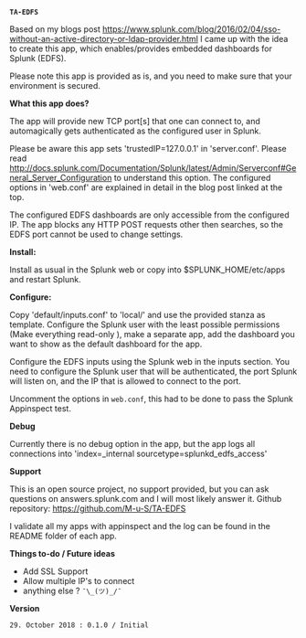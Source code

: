 **`TA-EDFS`**

Based on my blogs post
https://www.splunk.com/blog/2016/02/04/sso-without-an-active-directory-or-ldap-provider.html
I came up with the idea to create this app, which enables/provides embedded
dashboards for Splunk (EDFS).

Please note this app is provided as is, and you need to make sure that your
environment is secured.

**What this app does?**

The app will provide new TCP port[s] that one can connect to, and automagically
gets authenticated as the configured user in Splunk.

Please be aware this app sets 'trustedIP=127.0.0.1' in 'server.conf'. Please
read http://docs.splunk.com/Documentation/Splunk/latest/Admin/Serverconf#General_Server_Configuration
to understand this option. The configured options in 'web.conf' are explained
in detail in the blog post linked at the top.

The configured EDFS dashboards are only accessible from the configured IP.
The app blocks any HTTP POST requests other then searches, so the EDFS port
cannot be used to change settings.

**Install:**

Install as usual in the Splunk web or copy into $SPLUNK_HOME/etc/apps and
restart Splunk.

**Configure:**

Copy 'default/inputs.conf' to 'local/' and use the provided stanza as template.
Configure the Splunk user with the least possible permissions (Make everything
read-only ), make a separate app, add the dashboard you want to show as the
default dashboard for the app.

Configure the EDFS inputs using the Splunk web in the inputs section. You need
to configure the Splunk user that will be authenticated, the port Splunk will
listen on, and the IP that is allowed to connect to the port.

Uncomment the options in `web.conf`, this had to be done to pass the Splunk
Appinspect test.

**Debug**

Currently there is no debug option in the app, but the app logs all connections
into 'index=_internal sourcetype=splunkd_edfs_access'

**Support**

This is an open source project, no support provided, but you can ask questions
on answers.splunk.com and I will most likely answer it.
Github repository: https://github.com/M-u-S/TA-EDFS

I validate all my apps with appinspect and the log can be found in the README 
folder of each app.

**Things to-do / Future ideas**

- Add SSL Support
- Allow multiple IP's to connect
- anything else ? `¯\_(ツ)_/¯`  

**Version**

`29. October 2018 : 0.1.0 / Initial`
